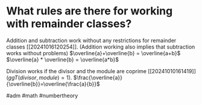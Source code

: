 # What rules are there for working with remainder classes? 
Addition and subtraction work without any restrictions for remainder classes [[20241016120254]]. (Addition working also implies that subtraction works without problems)
$\overline{a}+\overline{b} = \overline{a+b}$
$\overline{a} * \overline{b} = \overline{a*b}$

Division works if the divisor and the module are coprime [[20241010161419]] ($ggT(divisor, module)=1$).
$\frac{\overline{a}}{\overline{b}}=\overline{\frac{a}{b}}$

#adm #math #numbertheory